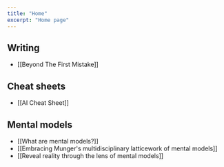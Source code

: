 ```yaml
---
title: "Home"
excerpt: "Home page"
---
```


## Writing
- [[Beyond The First Mistake]]

## Cheat sheets
- [[AI Cheat Sheet]]

## Mental models
- [[What are mental models?]]
- [[Embracing Munger's multidisciplinary latticework of mental models]]
- [[Reveal reality through the lens of mental models]]